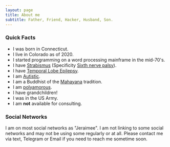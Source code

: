 ```yaml
---
layout: page
title: About me
subtitle: Father, Friend, Hacker, Husband, Son.
---
```


### Quick Facts

- I was born in Connecticut.
- I live in Colorado as of 2020.
- I started programming on a word processing mainframe in the mid-70's.
- I have [Strabismus](https://en.wikipedia.org/wiki/Strabismus "Strabismus @ Wikipedia") (Specificity [Sixth nerve palsy](https://en.wikipedia.org/wiki/Sixth_nerve_palsy "Sixth nerve palsy @ Wikipedia")).
- I have [Temporal Lobe Epilepsy](https://en.wikipedia.org/wiki/Temporal_lobe_epilepsy "Temporal Lobe Epilepsy @ Wikipedia").
- I am [Autistic](https://en.wikipedia.org/wiki/Autism_spectrum).
- I am a Buddhist of the [Mahayana](https://en.wikipedia.org/wiki/Mahayana "Mahayana Buddhism @ Wikipedia") tradition.
- I am [polyamorous](https://en.wikipedia.org/wiki/Polyamory "Polyamory @ Wikipedia").
- I have grandchildren!
- I was in the US Army.
- I am **not** available for consulting.

### Social Networks

I am on most social networks as "Jeraimee". I am not linking to some social networks and may not be using some regularly or at all. Please contact me via text, Telegram or Email if you need to reach me sometime soon.
